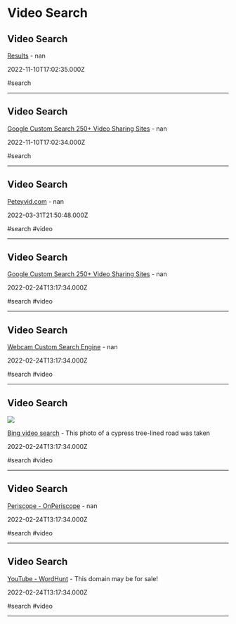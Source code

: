 # Video Search

## Video Search

[Results](https://m.youtube.com/results?page=%7BstartPage%3F%7D&search_query=%25s) - nan

2022-11-10T17:02:35.000Z

#search

---

## Video Search

[Google Custom Search 250+ Video Sharing Sites](https://cse.google.com/cse?cx=001794496531944888666%3Actbnemd5u7s) - nan

2022-11-10T17:02:34.000Z

#search

---

## Video Search

[Peteyvid.com](https://www.peteyvid.com) - nan

2022-03-31T21:50:48.000Z

#search #video

---

## Video Search

[Google Custom Search 250+ Video Sharing Sites](https://cse.google.com/cse/publicurl?cx=001794496531944888666%3Actbnemd5u7s) - nan

2022-02-24T13:17:34.000Z

#search #video

---

## Video Search

[Webcam Custom Search Engine](https://cse.google.com/cse?cx=013991603413798772546%3Agjcdtyiytey) - nan

2022-02-24T13:17:34.000Z

#search #video

---

## Video Search

![](https://www.bing.com/th?id=OHR.MarsalaSalt_ROW6597004985_tmb.jpg&rf=)

[Bing video search](https://www.bing.com/?nr=1&scope=video) - This photo of a cypress tree-lined road was taken

2022-02-24T13:17:34.000Z

#search #video

---

## Video Search

[Periscope - OnPeriscope](https://onperiscope.com) - nan

2022-02-24T13:17:34.000Z

#search #video

---

## Video Search

[YouTube - WordHunt](https://www.wordhunt.xyz) - This domain may be for sale!

2022-02-24T13:17:34.000Z

#search #video

---
